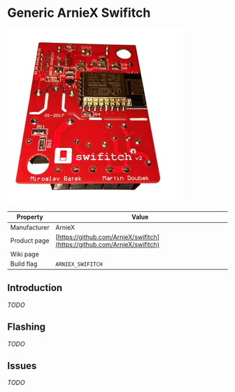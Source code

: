 # Generic ArnieX Swifitch

![ArnieX Swifitch](images/devices/arniex-swifitch.jpg)

|Property|Value|
|---|---|
|Manufacturer|ArnieX|
|Product page|[https://github.com/ArnieX/swifitch](https://github.com/ArnieX/swifitch)|
|Wiki page||
|Build flag|`ARNIEX_SWIFITCH`|

## Introduction

*TODO*

## Flashing

*TODO*

## Issues

*TODO*